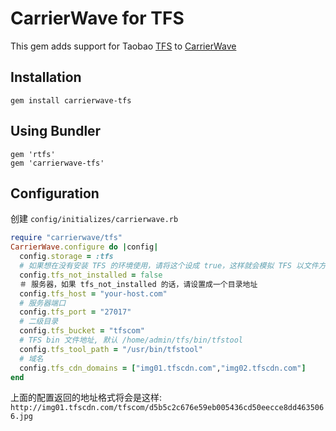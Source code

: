 # CarrierWave for TFS

This gem adds support for Taobao [TFS](http://code.taobao.org/project/view/366/) to [CarrierWave](https://github.com/jnicklas/carrierwave/)

## Installation

    gem install carrierwave-tfs

## Using Bundler

    gem 'rtfs'
    gem 'carrierwave-tfs'

## Configuration

创建 `config/initializes/carrierwave.rb`

```ruby
require "carrierwave/tfs"
CarrierWave.configure do |config|
  config.storage = :tfs
  # 如果想在没有安装 TFS 的环境使用，请将这个设成 true，这样就会模拟 TFS 以文件方式存储
  config.tfs_not_installed = false
  ＃ 服务器，如果 tfs_not_installed 的话，请设置成一个目录地址
  config.tfs_host = "your-host.com"
  # 服务器端口
  config.tfs_port = "27017"
  # 二级目录
  config.tfs_bucket = "tfscom"
  # TFS bin 文件地址, 默认 /home/admin/tfs/bin/tfstool
  config.tfs_tool_path = "/usr/bin/tfstool"
  # 域名
  config.tfs_cdn_domains = ["img01.tfscdn.com","img02.tfscdn.com"]
end
```

上面的配置返回的地址格式将会是这样: `http://img01.tfscdn.com/tfscom/d5b5c2c676e59eb005436cd50eecce8dd4635066.jpg`
